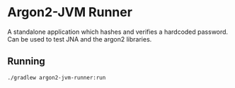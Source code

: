 # Argon2-JVM Runner

A standalone application which hashes and verifies a hardcoded password. Can be used to test JNA and the argon2 libraries.

## Running

`./gradlew argon2-jvm-runner:run`
